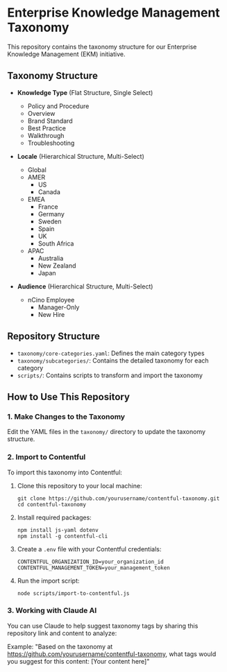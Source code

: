 # Enterprise Knowledge Management Taxonomy

This repository contains the taxonomy structure for our Enterprise Knowledge Management (EKM) initiative.

## Taxonomy Structure

- **Knowledge Type** (Flat Structure, Single Select)
  - Policy and Procedure
  - Overview
  - Brand Standard
  - Best Practice
  - Walkthrough
  - Troubleshooting

- **Locale** (Hierarchical Structure, Multi-Select)
  - Global
  - AMER
    - US
    - Canada
  - EMEA
    - France
    - Germany
    - Sweden
    - Spain
    - UK
    - South Africa
  - APAC
    - Australia
    - New Zealand
    - Japan
      
- **Audience** (Hierarchical Structure, Multi-Select)
  - nCino Employee
    - Manager-Only
    - New Hire

## Repository Structure

- `taxonomy/core-categories.yaml`: Defines the main category types
- `taxonomy/subcategories/`: Contains the detailed taxonomy for each category
- `scripts/`: Contains scripts to transform and import the taxonomy

## How to Use This Repository

### 1. Make Changes to the Taxonomy

Edit the YAML files in the `taxonomy/` directory to update the taxonomy structure.

### 2. Import to Contentful

To import this taxonomy into Contentful:

1. Clone this repository to your local machine:
   ```
   git clone https://github.com/yourusername/contentful-taxonomy.git
   cd contentful-taxonomy
   ```

2. Install required packages:
   ```
   npm install js-yaml dotenv
   npm install -g contentful-cli
   ```

3. Create a `.env` file with your Contentful credentials:
   ```
   CONTENTFUL_ORGANIZATION_ID=your_organization_id
   CONTENTFUL_MANAGEMENT_TOKEN=your_management_token
   ```

4. Run the import script:
   ```
   node scripts/import-to-contentful.js
   ```

### 3. Working with Claude AI

You can use Claude to help suggest taxonomy tags by sharing this repository link and content to analyze:

Example: "Based on the taxonomy at https://github.com/yourusername/contentful-taxonomy, what tags would you suggest for this content: [Your content here]"
